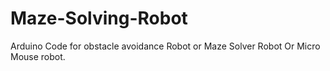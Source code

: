 # Maze-Solving-Robot
Arduino Code for obstacle avoidance Robot or Maze Solver Robot Or Micro Mouse robot. 
